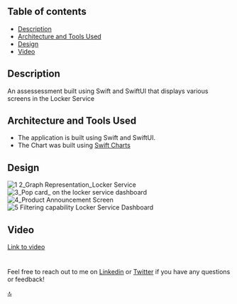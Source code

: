 ## Table of contents

- [Description](#Description)
- [Architecture and Tools Used](#Architecture-and-Tools-Used)
- [Design](#Design)
- [Video](#Video)

## Description
An assessessment built using Swift and SwiftUI that displays various screens in the Locker Service

## Architecture and Tools Used
- The application is built using Swift and SwiftUI.
- The Chart was built using [Swift Charts](https://developer.apple.com/documentation/charts)

## Design
![1 2_Graph Representation_Locker Service ](https://github.com/saladel/Hublocker/assets/53665585/25ee2649-f9a9-467b-99d6-044e5dd52ae8) 
![3_Pop card_ on the locker service dashboard](https://github.com/saladel/Hublocker/assets/53665585/249aed36-87c7-4ed3-aa4d-e83bf33dfaf7)
![4_Product Announcement Screen ](https://github.com/saladel/Hublocker/assets/53665585/9f8c1d6a-6ad1-425e-8f60-be06386c8ee7)
![5  Filtering capability Locker Service Dashboard](https://github.com/saladel/Hublocker/assets/53665585/6802d939-8730-44e4-93cc-d3da88bd7598)

## Video
[Link to video](https://drive.google.com/file/d/1pSFd2LaR5FZfBV6MA8z9_7pDty9ZPGM8/view)

#
Feel free to reach out to me on [Linkedin](https://bit.ly/AdewaleSanusi) or [Twitter](https://twitter.com/A_4_Ade) if you have any questions or feedback!

[🔝](#Table-of-contents)

<!-- You can read the [FAQ](https://#) if you have any questions. -->
